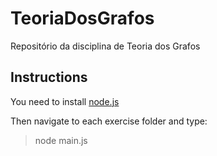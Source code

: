 # TeoriaDosGrafos

Repositório da disciplina de Teoria dos Grafos

## Instructions

You need to install [node.js](https://nodejs.org/)

Then navigate to each exercise folder and type:

> node main.js
